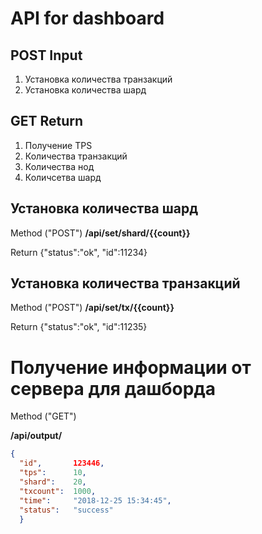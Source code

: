 # API for dashboard

## POST Input 
1. Установка количества транзакций
2. Установка количества шард

## GET Return
1. Получение TPS
2. Количества транзакций
3. Количества нод
4. Количсетва шард


## Установка количества шард
Method ("POST")
**/api/set/shard/{{count}}**

Return 
{"status":"ok", "id":11234}

## Установка количества транзакций
Method ("POST")
**/api/set/tx/{{count}}**

Return 
{"status":"ok", "id":11235}


# Получение информации от сервера для дашборда
Method ("GET")


**/api/output/**

```json
{
  "id",       123446,
  "tps":      10,
  "shard":    20,
  "txcount":  1000,
  "time":     "2018-12-25 15:34:45",
  "status":   "success"
  }
```
